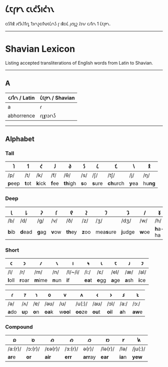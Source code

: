 # 𐑖𐑱𐑝𐑾𐑯 𐑤𐑧𐑒𐑕𐑦𐑒𐑪𐑯

𐑤𐑦𐑕𐑑𐑦𐑙 𐑨𐑒𐑕𐑧𐑐𐑑𐑩𐑛 𐑑𐑮𐑩𐑯𐑟𐑤𐑦𐑑𐑻𐑱𐑖𐑩𐑯𐑕 𐑝 𐑦𐑙𐑤𐑦𐑖 𐑢𐑼𐑛𐑟 𐑓𐑮𐑪𐑥 𐑤𐑨𐑑𐑩𐑯 𐑑 𐑖𐑱𐑝𐑾𐑯.

---

# Shavian Lexicon

Listing accepted transliterations of English words from Latin to Shavian.

---

## A

| 𐑤𐑨𐑑𐑩𐑯 / Latin | 𐑖𐑱𐑝𐑾𐑯 / Shavian |
| ------------- | --------------- |
| a             | 𐑩               |
| abhorrence    | 𐑩𐑚𐑣𐑪𐑮𐑩𐑯𐑕        |

---

## Alphabet

### Tall

| 𐑐        | 𐑑       | 𐑒        | 𐑓       | 𐑔         | 𐑕      | 𐑖        | 𐑗          | 𐑘       | 𐑙        |
| -------- | ------- | -------- | ------- | --------- | ------ | -------- | ---------- | ------- | -------- |
| /p/      | /t/     | /k/      | /f/     | /θ/       | /s/    | /ʃ/      | /tʃ/       | /j/     | /ŋ/      |
| **p**eep | **t**ot | **k**ick | **f**ee | **th**igh | **s**o | **s**ure | **ch**urch | **y**ea | hu**ng** |

### Deep

| 𐑚       | 𐑛        | 𐑜       | 𐑝       | 𐑞        | 𐑟       | 𐑠           | 𐑡         | 𐑢       | 𐑣         |
| ------- | -------- | ------- | ------- | -------- | ------- | ----------- | --------- | ------- | --------- |
| /b/     | /d/      | /g/     | /v/     | /ð/      | /z/     | /ʒ/         | /dʒ/      | /w/     | /h/       |
| **b**ib | **d**ead | **g**ag | **v**ow | **th**ey | **z**oo | mea**s**ure | **j**udge | **w**oe | **h**a-ha |

### Short

| 𐑤        | 𐑮        | 𐑥        | 𐑯       | 𐑦       | 𐑰       | 𐑧       | 𐑱       | 𐑨       | 𐑲       |
| -------- | -------- | -------- | ------- | ------- | ------- | ------- | ------- | ------- | ------- |
| /l/      | /r/      | /m/      | /n/     | /I/~/i/ | /i:/    | /ɛ/     | /eI/    | /æ/     | /aI/    |
| **l**oll | **r**oar | **m**ime | **n**un | **i**f  | **ea**t | **e**gg | **a**ge | **a**sh | **i**ce |

| 𐑩       | 𐑳      | 𐑪      | 𐑴       | 𐑫        | 𐑵        | 𐑬       | 𐑶       | 𐑭      | 𐑷       |
| ------- | ------ | ------ | ------- | -------- | -------- | ------- | ------- | ------ | ------- |
| /ə/     | /ʌ/    | /ɐ/    | /əʊ/    | /ʊ/      | /u(:)/   | /aʊ/    | /ɔI/    | /a:/   | /ɔ:/    |
| **a**do | **u**p | **o**n | **oa**k | w**oo**l | **oo**ze | **ou**t | **oi**l | **a**h | **aw**e |

### Compound

| 𐑸       | 𐑹       | 𐑺       | 𐑺       | 𐑼         | 𐑽       | 𐑾       | 𐑿       |
| ------- | ------- | ------- | ------- | --------- | ------- | ------- | ------- |
| /a:(r)/ | /ɔ:(r)/ | /ɛə(r)/ | /ɜ:(r)/ | ə(r)/     | /Iə(r)/ | /Iə/    | /ju(:)/ |
| **ar**e | **or**  | **air** | **err** | **arr**ay | **ear** | **ia**n | **yew** |
